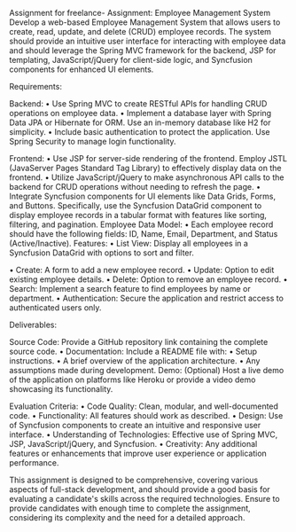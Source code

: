 Assignment for freelance-
Assignment: Employee Management System
Develop a web-based Employee Management System that
allows users to create, read, update, and delete (CRUD)
employee records. The system should provide an intuitive
user interface for interacting with employee data and should
leverage the Spring MVC framework for the backend, JSP for
templating, JavaScript/jQuery for client-side logic, and
Syncfusion components for enhanced UI elements.

Requirements:

Backend:
• Use Spring MVC to create RESTful APIs for
handling CRUD operations on employee data.
• Implement a database layer with Spring Data JPA
or Hibernate for ORM. Use an in-memory database
like H2 for simplicity.
• Include basic authentication to protect the
application. Use Spring Security to manage login
functionality.

Frontend:
• Use JSP for server-side rendering of the frontend.
Employ JSTL (JavaServer Pages Standard Tag
Library) to effectively display data on the frontend.
• Utilize JavaScript/jQuery to make asynchronous
API calls to the backend for CRUD operations
without needing to refresh the page.
• Integrate Syncfusion components for UI elements
like Data Grids, Forms, and Buttons. Specifically,
use the Syncfusion DataGrid component to display
employee records in a tabular format with features
like sorting, filtering, and pagination.
Employee Data Model:
• Each employee record should have the following
fields: ID, Name, Email, Department, and Status
(Active/Inactive).
Features:
• List View: Display all employees in a Syncfusion
DataGrid with options to sort and filter.

• Create: A form to add a new employee record.
• Update: Option to edit existing employee details.
• Delete: Option to remove an employee record.
• Search: Implement a search feature to find
employees by name or department.
• Authentication: Secure the application and restrict
access to authenticated users only.

Deliverables:


Source Code: Provide a GitHub repository link containing the
complete source code.
• Documentation: Include a README file with:
• Setup instructions.
• A brief overview of the application architecture.
• Any assumptions made during development.
Demo: (Optional) Host a live demo of the application on
platforms like Heroku or provide a video demo
showcasing its functionality.


Evaluation Criteria:
• Code Quality: Clean, modular, and well-documented
code.
• Functionality: All features should work as described.
• Design: Use of Syncfusion components to create an
intuitive and responsive user interface.
• Understanding of Technologies: Effective use of Spring
MVC, JSP, JavaScript/jQuery, and Syncfusion.
• Creativity: Any additional features or enhancements that
improve user experience or application performance.

This assignment is designed to be comprehensive, covering
various aspects of full-stack development, and should
provide a good basis for evaluating a candidate's skills across
the required technologies. Ensure to provide candidates with
enough time to complete the assignment, considering its
complexity and the need for a detailed approach.
